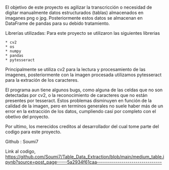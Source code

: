 El objetivo de este proyecto es agilizar la transcricción o necesidad de digitar manualmente datos estructurados (tablas) almacenados en imaganes png o jpg. Posteriormente estos datos se almacenan en DataFrame de pandas para su debido tratamiento.

Librerías utilizadas:
Para este proyecto se utilizaron las siguientes librerias

    * cv2
    * os
    * numpy
    * pandas
    * pytesseract

Principalmente se utiliza cv2 para la lectura y procesamiento de las imagenes, posteriormente con la imagen procesada utilizamos pytesseract para la extración de los caracteres.


El programa aun tiene algunos bugs, como alguna de las celdas que no son detectadas por cv2, o la reconocimiento de caracteres que no están presentes por tesseract. Estos problemas disminuyen en función de la calidad de la imagen, pero en terminos generales no suele haber más de un error en la extracción de los datos, cumpliendo casí por completo con el obetivo del proyecto.


Por ultimo, los merecidos creditos al desarrollador del cual tome parte del codigo para este proyecto.

Github : Soumi7

Link al codigo, https://github.com/Soumi7/Table_Data_Extraction/blob/main/medium_table.ipynb?source=post_page-----5a2934f61caa--------------------------------
